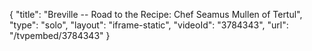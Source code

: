 {
    "title": "Breville -- Road to the Recipe: Chef Seamus Mullen of Tertul",
    "type": "solo",
    "layout": "iframe-static",
    "videoId": "3784343",
    "url": "\/tvpembed\/3784343"
}